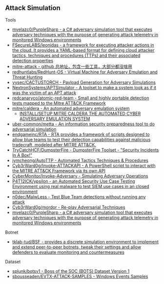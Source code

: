 ## Attack Simulation

Tools

* [mvelazc0/PurpleSharp - a C# adversary simulation tool that executes adversary techniques with the purpose of generating attack telemetry in monitored Windows environments](https://github.com/mvelazc0/PurpleSharp)
* [FSecureLABS/leonidas - a framework for executing attacker actions in the cloud. It provides a YAML-based format for defining cloud attacker tactics, techniques and procedures (TTPs) and their associated detection properties](https://github.com/FSecureLABS/leonidas)
* [mitre-attack - github 总地址，包含一些工具，大部分都没啥用](https://github.com/mitre-attack)
* [redhuntlabs/RedHunt-OS - Virtual Machine for Adversary Emulation and Threat Hunting](https://github.com/redhuntlabs/RedHunt-OS)
* [vysec/CACTUSTORCH - Payload Generation for Adversary Simulations](https://github.com/vysec/CACTUSTORCH)
* [NextronSystems/APTSimulator - A toolset to make a system look as if it was the victim of an APT attack](https://github.com/NextronSystems/APTSimulator)
* [redcanaryco/atomic-red-team - Small and highly portable detection tests mapped to the Mitre ATT&CK Framework](https://github.com/redcanaryco/atomic-red-team)
* [mitre/caldera - An automated adversary emulation system](https://github.com/mitre/caldera)
   * [INSTALL/SETUP MITRE CALDERA THE AUTOMATED CYBER ADVERSARY EMULATION SYSTEM](https://holdmybeersecurity.com/2018/01/13/install-setup-mitre-caldera-the-automated-cyber-adversary-emulation-system/)
* [uber-common/metta - An information security preparedness tool to do adversarial simulation](https://github.com/uber-common/metta)
* [endgameinc/RTA - RTA provides a framework of scripts designed to allow blue teams to test their detection capabilities against malicious tradecraft, modeled after MITRE ATT&CK.](https://github.com/endgameinc/RTA)
* [TryCatchHCF/DumpsterFire - DumpsterFire Toolset - "Security Incidents In A Box!"](https://github.com/TryCatchHCF/DumpsterFire)
* [jymcheong/AutoTTP - Automated Tactics Techniques & Procedures](https://github.com/jymcheong/AutoTTP)
* [Cyb3rWard0g/Invoke-ATTACKAPI - A PowerShell script to interact with the MITRE ATT&CK Framework via its own API](https://github.com/Cyb3rWard0g/Invoke-ATTACKAPI)
* [CyberMonitor/Invoke-Adversary - Simulating Adversary Operations](https://github.com/CyberMonitor/Invoke-Adversary)
* [P4T12ICK/ypsilon - an Automated Security Use Case Testing Environment using real malware to test SIEM use cases in an closed environment](https://github.com/P4T12ICK/ypsilon)
* [n0dec/MalwLess - Test Blue Team detections without running any attack](https://github.com/n0dec/MalwLess)
* [Cyb3rWard0g/mordor - Re-play Adversarial Techniques](https://github.com/Cyb3rWard0g/mordor)
* [mvelazc0/PurpleSharp - a C# adversary simulation tool that executes adversary techniques with the purpose of generating attack telemetry in monitored Windows environments](https://github.com/mvelazc0/PurpleSharp)

Botnet

* [tklab-tud/BSF - provides a discrete simulation environment to implement and extend peer-to-peer botnets, tweak their settings and allow defenders to evaluate monitoring and countermeasures](https://github.com/tklab-tud/BSF)

Dataset

* [splunk/botsv1 - Boss of the SOC (BOTS) Dataset Version 1](https://github.com/splunk/botsv1)
* [sbousseaden/EVTX-ATTACK-SAMPLES - Windows Events Samples](https://github.com/sbousseaden/EVTX-ATTACK-SAMPLES)

